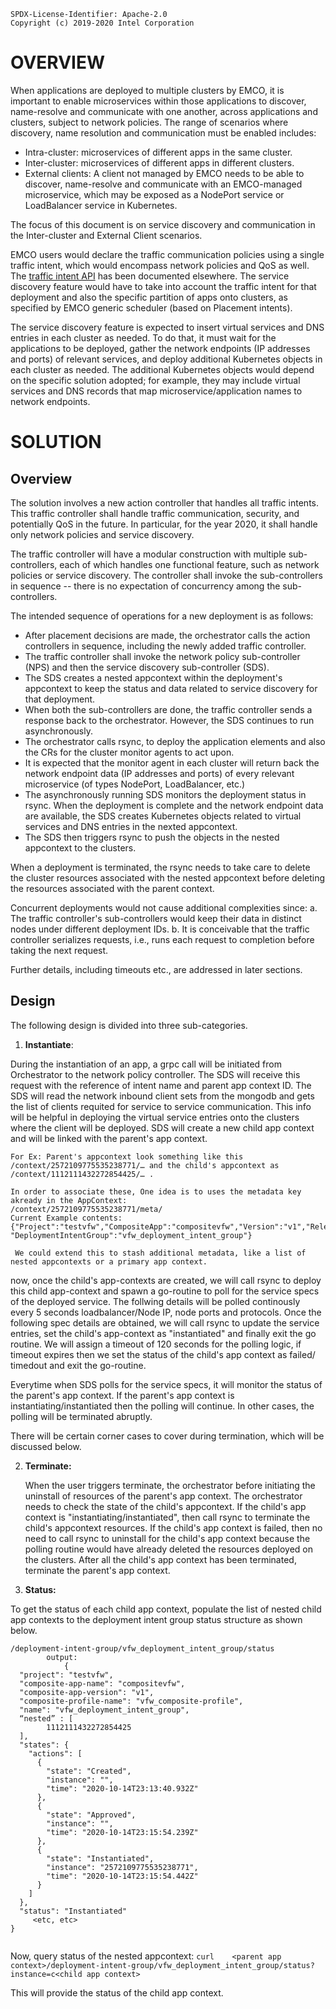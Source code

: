 ```
SPDX-License-Identifier: Apache-2.0
Copyright (c) 2019-2020 Intel Corporation
```
# OVERVIEW

When applications are deployed to multiple clusters by EMCO, it is important to enable microservices within those applications to discover, name-resolve and communicate with one another, across applications and clusters, subject to network policies.  The range of scenarios where discovery, name resolution and communication must be enabled includes:

 * Intra-cluster: microservices of different apps in the same cluster.
 * Inter-cluster: microservices of different apps in different clusters.
 * External clients: A client not managed by EMCO needs to be able to discover, name-resolve and communicate with an EMCO-managed microservice, which may be exposed as a NodePort service or LoadBalancer service in Kubernetes.

The focus of this document is on service discovery and communication in the Inter-cluster and External Client scenarios.

EMCO users would declare the traffic communication policies using a single traffic intent, which would encompass network policies and QoS as well. The [traffic intent API](https://wiki.onap.org/display/DW/L7+Proxy+Service+Mesh+Controller+API%27s) has been documented elsewhere. The service discovery feature would have to take into account the traffic intent for that deployment and also the specific partition of apps onto clusters, as specified by EMCO generic scheduler (based on Placement intents).

The service discovery feature is expected to insert virtual services and DNS entries in each cluster as needed. To do that, it must wait for the applications to be deployed, gather the network endpoints (IP addresses and ports) of relevant services, and deploy additional Kubernetes objects in each cluster as needed. The additional Kubernetes objects would depend on the specific solution adopted; for example, they may include virtual services and DNS records that map microservice/application names to network endpoints.

# SOLUTION

## Overview

The solution involves a new action controller that handles all traffic intents. This traffic controller shall handle traffic communication, security, and potentially QoS in the future. In particular, for the year 2020, it shall handle only network policies and service discovery.

The traffic controller will have a modular construction with multiple sub-controllers, each of which handles one functional feature, such as network policies or service discovery. The controller shall invoke the sub-controllers in sequence -- there is no expectation of concurrency among the sub-controllers. 

The intended sequence of operations for a new deployment is as follows:

 * After placement decisions are made, the orchestrator calls the action controllers in sequence, including the newly added traffic controller.
 * The traffic controller shall invoke the network policy sub-controller (NPS) and then the service discovery sub-controller (SDS).
* The SDS creates a nested appcontext within the deployment's appcontext to keep the status and data related to service discovery for that deployment.
* When both the sub-controllers are done, the traffic controller sends a response back to the orchestrator. However, the SDS continues to run asynchronously.
 * The orchestrator calls rsync, to deploy the application elements and also the CRs for the cluster monitor agents to act upon.
 * It is expected that the monitor agent in each cluster will return back the network endpoint data (IP addresses and ports) of every relevant microservice (of types NodePort, LoadBalancer, etc.)
 * The asynchronously running SDS monitors the deployment status in rsync. When the deployment is complete and the network endpoint data are available, the SDS creates Kubernetes objects related to virtual services and DNS entries in the nexted appcontext.
* The SDS then triggers rsync to push the objects in the nested appcontext to the clusters.

When a deployment is terminated, the rsync needs to take care to delete the cluster resources associated with the nested appcontext before deleting the resources associated with the parent context.

Concurrent deployments would not cause additional complexities since:
  a. The traffic controller's sub-controllers would keep their data in distinct nodes under different deployment IDs.
  b. It is conceivable that the traffic controller serializes requests, i.e., runs each request to completion before taking the next request.

Further details, including timeouts etc., are addressed in later sections.

## Design

The following design is divided into three sub-categories. 

1.  **Instantiate**: 

  During the instantiation of an app, a grpc call will be initiated from Orchestrator to the network policy controller. The SDS will receive this request with the reference of intent name and parent app context ID. The SDS will read the network inbound client sets from the mongodb and gets the list of clients requited for service to service communication. This info will be helpful in deploying the virtual service entries onto the clusters where the client will be deployed. SDS will create a new child app context and will be linked with the parent's app context. 

```
For Ex: Parent's appcontext look something like this /context/2572109775535238771/… and the child's appcontext as /context/1112111432272854425/… . 

In order to associate these, One idea is to uses the metadata key akready in the AppContext:
/context/2572109775535238771/meta/
Current Example contents:  {"Project":"testvfw","CompositeApp":"compositevfw","Version":"v1","Release":"fw0",
"DeploymentIntentGroup":"vfw_deployment_intent_group"}
 
 We could extend this to stash additional metadata, like a list of nested appcontexts or a primary app context.
```
now, once the child's app-contexts are created, we will call rsync to deploy this child app-context and spawn a go-routine to 
poll for the service specs of the deployed service. The follwing details will be polled continously every 5 seconds loadbalancer/Node IP, node ports and protocols. Once the following spec details are obtained, we will call rsync to update the service entries, set the child's app-context as "instantiated" and finally exit the go routine. We will assign a timeout of 120 seconds for the polling logic, if timeout expires then we set the status of the child's app context as failed/ timedout and exit the go-routine. 

Everytime when SDS polls for the service specs, it will monitor the status of the parent's app context. If the parent's app context is instantiating/instantiated then the polling will continue. In other cases, the polling will be terminated abruptly. 
 
There will be certain corner cases to cover during termination, which will be discussed below. 

2. **Terminate:**   

   When the user triggers terminate, the orchestrator before initiating the uninstall of resources of the parent's app context. The orchestrator needs to check the state of the child's appcontext. If the child's app context is "instantiating/instantiated", then call rsync to terminate the child's appcontext resources. If the child's app context is failed, then no need to call rsync to uninstall for the child's app context because the polling routine would have already deleted the resources deployed on the clusters. After all the child's app context has been terminated, terminate the parent's app context.

3. **Status:**   

  To get the status of each child app context, populate the list of nested child app contexts to the deployment intent group status structure as shown below.
```
/deployment-intent-group/vfw_deployment_intent_group/status
		output:
			{
  "project": "testvfw",
  "composite-app-name": "compositevfw",
  "composite-app-version": "v1",
  "composite-profile-name": "vfw_composite-profile",
  "name": "vfw_deployment_intent_group",
  “nested” : [
        1112111432272854425
  ],
  "states": {
    "actions": [
      {
        "state": "Created",
        "instance": "",
        "time": "2020-10-14T23:13:40.932Z"
      },
      {
        "state": "Approved",
        "instance": "",
        "time": "2020-10-14T23:15:54.239Z"
      },
      {
        "state": "Instantiated",
        "instance": "2572109775535238771",
        "time": "2020-10-14T23:15:54.442Z"
      }
    ]
  },
  "status": "Instantiated"
     <etc, etc>
}
		
```

Now, query status of the nested appcontext:
`curl    <parent app context>/deployment-intent-group/vfw_deployment_intent_group/status?instance=c<child app context>`    

This will provide the status of the child app context. 
 
